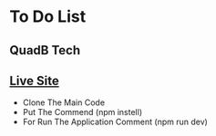 # To Do List
## QuadB Tech


## [Live Site](https://quad-b-to-do-list.vercel.app/)

- Clone The Main Code 
- Put The Commend (npm instell)
- For Run The Application Comment (npm run dev)